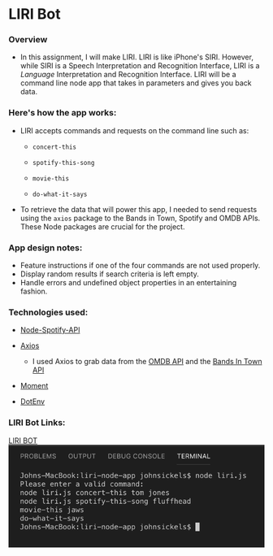 # LIRI Bot

### Overview

- In this assignment, I will make LIRI. LIRI is like iPhone's SIRI. However, while SIRI is a Speech Interpretation and Recognition Interface, LIRI is a _Language_ Interpretation and Recognition Interface. LIRI will be a command line node app that takes in parameters and gives you back data.

### Here's how the app works:

- LIRI accepts commands and requests on the command line such as:

   * `concert-this`

   * `spotify-this-song`

   * `movie-this`

   * `do-what-it-says`

- To retrieve the data that will power this app, I needed to send requests using the `axios` package to the Bands in Town, Spotify and OMDB APIs. These Node packages are crucial for the project.

### App design notes:

- Feature instructions if one of the four commands are not used properly.
- Display random results if search criteria is left empty.
- Handle errors and undefined object properties in an entertaining fashion.

### Technologies used:

   * [Node-Spotify-API](https://www.npmjs.com/package/node-spotify-api)

   * [Axios](https://www.npmjs.com/package/axios)

     * I used Axios to grab data from the [OMDB API](http://www.omdbapi.com) and the [Bands In Town API](http://www.artists.bandsintown.com/bandsintown-api)

   * [Moment](https://www.npmjs.com/package/moment)

   * [DotEnv](https://www.npmjs.com/package/dotenv)
   
### LIRI Bot Links:
[LIRI BOT](https://docs.google.com/document/d/1Z1UOZBiQhXR0LBIcTYk3fGVI6KVtN_m7Fm0h40iuWSM/edit?usp=sharing)
 ![LIRI BOT](https://raw.githubusercontent.com/johnsickels/liri-node-app/master/images/user_interface.png)

